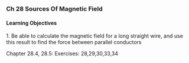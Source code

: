 ### Ch 28 Sources Of Magnetic Field

#### Learning Objectives
1\. Be able to calculate the magnetic field for a long straight wire, and use this result to find the force between parallel conductors

Chapter 28.4, 28.5:  Exercises:  28,29,30,33,34

